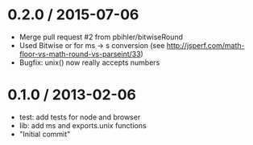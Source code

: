
0.2.0 / 2015-07-06
==================

  * Merge pull request #2 from pbihler/bitwiseRound
  * Used Bitwise or for ms -> s conversion (see http://jsperf.com/math-floor-vs-math-round-vs-parseint/33)
  * Bugfix: unix() now really accepts numbers

0.1.0 / 2013-02-06 
==================

  * test: add tests for node and browser
  * lib: add ms and exports.unix functions
  * "Initial commit"
